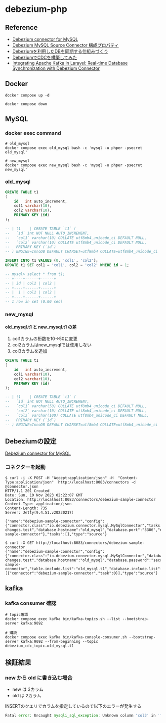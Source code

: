 # debezium-php

## Reference

- [Debezium connector for MySQL](https://debezium.io/documentation/reference/stable/connectors/mysql.html)
- [Debezium MySQL Source Connector 構成プロパティ](https://docs.confluent.io/ja-jp/kafka-connectors/debezium-mysql-source/1.2/mysql_source_connector_config.html)
- [Debeziumを利用したDBを同期する仕組みづくり](https://techblog.raksul.com/entry/2021/12/10/debezium%25e3%2582%2592%25e5%2588%25a9%25e7%2594%25a8%25e3%2581%2597%25e3%2581%259fdb%25e3%2582%2592%25e5%2590%258c%25e6%259c%259f%25e3%2581%2599%25e3%2582%258b%25e4%25bb%2595%25e7%25b5%2584%25e3%2581%25b)
- [DebeziumでCDCを構築してみた](https://zenn.dev/stafes_blog/articles/ikkitang-691e9913644952)
- [Integrating Apache Kafka in Laravel: Real-time Database Synchronization with Debezium Connector](https://medium.com/simform-engineering/integrating-apache-kafka-in-laravel-real-time-database-synchronization-with-debezium-connector-2506bc8f37a7)

## Docker

```shell
docker compose up -d

docker compose down
```

## MySQL

### docker exec command

```shell
# old_mysql
docker compose exec old_mysql bash -c 'mysql -u phper -psecret old_mysql'

# new_mysql
docker compose exec new_mysql bash -c 'mysql -u phper -psecret new_mysql'
```

### old_mysql

```sql
CREATE TABLE t1
(
    id   int auto_increment,
    col1 varchar(10),
    col2 varchar(10),
    PRIMARY KEY (id)
);

-- | t1    | CREATE TABLE `t1` (
--   `id` int NOT NULL AUTO_INCREMENT,
--   `col1` varchar(10) COLLATE utf8mb4_unicode_ci DEFAULT NULL,
--   `col2` varchar(10) COLLATE utf8mb4_unicode_ci DEFAULT NULL,
--   PRIMARY KEY (`id`)
-- ) ENGINE=InnoDB DEFAULT CHARSET=utf8mb4 COLLATE=utf8mb4_unicode_ci |

INSERT INTO t1 VALUES (0, 'col1', 'col2');
UPDATE t1 SET col1 = 'col1', col2 = 'col2' WHERE id = 1;

-- mysql> select * from t1;
-- +----+------+------+
-- | id | col1 | col2 |
-- +----+------+------+
-- |  1 | col1 | col2 |
-- +----+------+------+
-- 1 row in set (0.00 sec)
```

### new_mysql

#### old_mysql.t1 と new_mysql.t1 の差

1. col1カラムの桁数を10->50に変更
2. col2カラムはnew_mysqlでは使用しない
2. col3カラムを追加

```sql
CREATE TABLE t1
(
    id   int auto_increment,
    col1 varchar(10),
    col2 varchar(10),
    PRIMARY KEY (id)
);

-- | t1    | CREATE TABLE `t1` (
--   `id` int NOT NULL AUTO_INCREMENT,
--   `col1` varchar(50) COLLATE utf8mb4_unicode_ci DEFAULT NULL,
--   `col2` varchar(10) COLLATE utf8mb4_unicode_ci DEFAULT NULL,
--   `col3` varchar(100) COLLATE utf8mb4_unicode_ci DEFAULT NULL,
--   PRIMARY KEY (`id`)
-- ) ENGINE=InnoDB DEFAULT CHARSET=utf8mb4 COLLATE=utf8mb4_unicode_ci |
```

## Debeziumの設定

[Debezium connector for MySQL](https://debezium.io/documentation/reference/stable/connectors/mysql.html)

### コネクターを起動

```shell
$ curl -i -X POST -H "Accept:application/json" -H  "Content-Type:application/json"  http://localhost:8083/connectors -d @connector.json
HTTP/1.1 201 Created
Date: Sun, 19 Nov 2023 02:22:07 GMT
Location: http://localhost:8083/connectors/debezium-sample-connector
Content-Type: application/json
Content-Length: 735
Server: Jetty(9.4.51.v20230217)

{"name":"debezium-sample-connector","config":{"connector.class":"io.debezium.connector.mysql.MySqlConnector","tasks.max":"1","schema.history.internal.kafka.bootstrap.servers":"kafka:9092","schema.history.internal.kafka.topic":"schema-changes.test","database.hostname":"old_mysql","database.port":"3306","database.user":"phper","database.password":"secret","database.dbname":"old_mysql","database.server.id":"1","database.include.list":"old_mysql","table.include.list":"old_mysql.t1","topic.prefix":"debezium_cdc_topic","database.history.kafka.bootstrap.servers":"localhost:9092","database.history.kafka.topic":"schemahistory.fullfillment","include.schema.changes":"false","name":"debezium-sample-connector"},"tasks":[],"type":"source"}

$ curl -X GET http://localhost:8083/connectors/debezium-sample-connector
{"name":"debezium-sample-connector","config":{"connector.class":"io.debezium.connector.mysql.MySqlConnector","database.user":"phper","database.dbname":"old_mysql","database.server.id":"1","tasks.max":"1","database.history.kafka.bootstrap.servers":"localhost:9092","database.history.kafka.topic":"schemahistory.fullfillment","schema.history.internal.kafka.bootstrap.servers":"kafka:9092","database.port":"3306","include.schema.changes":"false","topic.prefix":"debezium_cdc_topic","schema.history.internal.kafka.topic":"schema-changes.test","database.hostname":"old_mysql","database.password":"secret","name":"debezium-sample-connector","table.include.list":"old_mysql.t1","database.include.list":"old_mysql"},"tasks":[{"connector":"debezium-sample-connector","task":0}],"type":"source"}
```

## kafka

### kafka consumer 確認

```shell
# topic確認
docker compose exec kafka bin/kafka-topics.sh --list --bootstrap-server kafka:9092

# 購読
docker compose exec kafka bin/kafka-console-consumer.sh --bootstrap-server kafka:9092 --from-beginning --topic debezium_cdc_topic.old_mysql.t1
```

## 検証結果

### new から old に書き込む場合

- new は 3カラム
- old は 2カラム

INSERTのクエリでカラムを指定しているので以下のエラーが発生する

```php
Fatal error: Uncaught mysqli_sql_exception: Unknown column 'col3' in 'field list' in /var/www/html/to_old_app/post.php:11 Stack trace: #0 /var/www/html/to_old_app/post.php(11): mysqli->query('INSERT INTO t1 ...') #1 {main} thrown in /var/www/html/to_old_app/post.php on line 11
```
